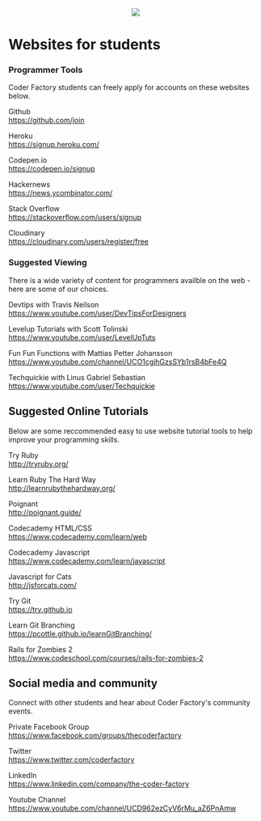 <p align="center"><img src="https://github.com/coder-factory-academy/cf-guidline-css/blob/master/CFA.png"></p>


# Websites for students

### Programmer Tools
Coder Factory students can freely apply for accounts on these websites below.

Github  
  https://github.com/join


Heroku  
  https://signup.heroku.com/


Codepen.io  
  https://codepen.io/signup


Hackernews  
  https://news.ycombinator.com/


Stack Overflow  
  https://stackoverflow.com/users/signup


Cloudinary  
  https://cloudinary.com/users/register/free


### Suggested Viewing
There is a wide variety of content for programmers availble on the web - here are some of our choices.

Devtips with Travis Neilson  
  https://www.youtube.com/user/DevTipsForDesigners


Levelup Tutorials with Scott Tolinski  
  https://www.youtube.com/user/LevelUpTuts


Fun Fun Functions with Mattias Petter Johansson  
  https://www.youtube.com/channel/UCO1cgjhGzsSYb1rsB4bFe4Q


Techquickie with Linus Gabriel Sebastian  
  https://www.youtube.com/user/Techquickie


## Suggested Online Tutorials
Below are some reccommended easy to use website tutorial tools to help improve your programming skills.

Try Ruby  
  http://tryruby.org/
  
Learn Ruby The Hard Way  
  http://learnrubythehardway.org/
  
Poignant  
  http://poignant.guide/

Codecademy HTML/CSS  
  https://www.codecademy.com/learn/web

Codecademy Javascript  
  https://www.codecademy.com/learn/javascript
  
Javascript for Cats  
  http://jsforcats.com/
  
Try Git  
  https://try.github.io
  
Learn Git Branching  
  https://pcottle.github.io/learnGitBranching/
  
Rails for Zombies 2  
  https://www.codeschool.com/courses/rails-for-zombies-2


## Social media and community
Connect with other students and hear about Coder Factory's community events.
  
Private Facebook Group  
  https://www.facebook.com/groups/thecoderfactory

Twitter  
  https://www.twitter.com/coderfactory

LinkedIn  
  https://www.linkedin.com/company/the-coder-factory

Youtube Channel  
  https://www.youtube.com/channel/UCD962ezCyV6rMu_aZ6PnAmw

